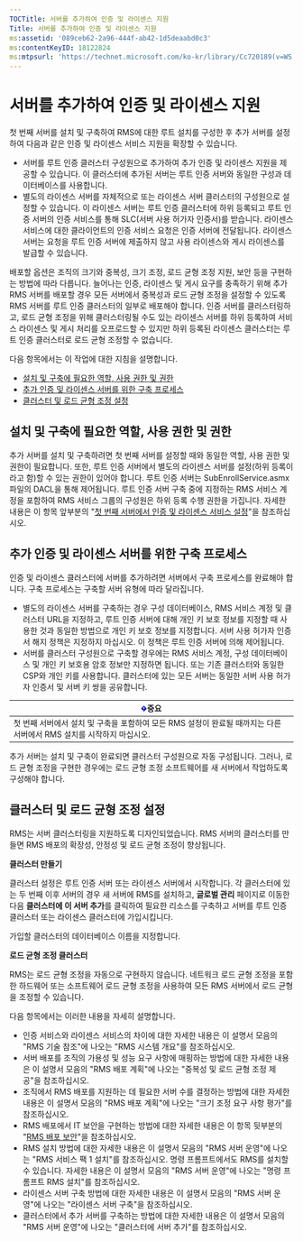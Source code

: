 ```yaml
---
TOCTitle: 서버를 추가하여 인증 및 라이센스 지원
Title: 서버를 추가하여 인증 및 라이센스 지원
ms:assetid: '089ceb62-2a96-444f-ab42-1d5deaabd0c3'
ms:contentKeyID: 18122824
ms:mtpsurl: 'https://technet.microsoft.com/ko-kr/library/Cc720189(v=WS.10)'
---
```


서버를 추가하여 인증 및 라이센스 지원
=====================================

첫 번째 서버를 설치 및 구축하여 RMS에 대한 루트 설치를 구성한 후 추가 서버를 설정하여 다음과 같은 인증 및 라이센스 서비스 지원을 확장할 수 있습니다.

-   서버를 루트 인증 클러스터 구성원으로 추가하여 추가 인증 및 라이센스 지원을 제공할 수 있습니다. 이 클러스터에 추가된 서버는 루트 인증 서버와 동일한 구성과 데이터베이스를 사용합니다.
-   별도의 라이센스 서버를 자체적으로 또는 라이센스 서버 클러스터의 구성원으로 설정할 수 있습니다. 이 라이센스 서버는 루트 인증 클러스터에 하위 등록되고 루트 인증 서버의 인증 서비스를 통해 SLC(서버 사용 허가자 인증서)를 받습니다. 라이센스 서비스에 대한 클라이언트의 인증 서비스 요청은 인증 서버에 전달됩니다. 라이센스 서버는 요청을 루트 인증 서버에 제출하지 않고 사용 라이센스와 게시 라이센스를 발급할 수 있습니다.

배포할 옵션은 조직의 크기와 중복성, 크기 조정, 로드 균형 조정 지원, 보안 등을 구현하는 방법에 따라 다릅니다. 늘어나는 인증, 라이센스 및 게시 요구를 충족하기 위해 추가 RMS 서버를 배포할 경우 모든 서버에서 중복성과 로드 균형 조정을 설정할 수 있도록 RMS 서버를 루트 인증 클러스터의 일부로 배포해야 합니다. 인증 서버를 클러스터링하고, 로드 균형 조정을 위해 클러스터링될 수도 있는 라이센스 서버를 하위 등록하여 서비스 라이센스 및 게시 처리를 오프로드할 수 있지만 하위 등록된 라이센스 클러스터는 루트 인증 클러스터로 로드 균형 조정할 수 없습니다.

다음 항목에서는 이 작업에 대한 지침을 설명합니다.

-   [설치 및 구축에 필요한 역할, 사용 권한 및 권한](#bkmk_1)
-   [추가 인증 및 라이센스 서버를 위한 구축 프로세스](#bkmk_2)
-   [클러스터 및 로드 균형 조정 설정](#bkmk_3)

<span id="BKMK_1"></span>
설치 및 구축에 필요한 역할, 사용 권한 및 권한
---------------------------------------------

추가 서버를 설치 및 구축하려면 첫 번째 서버를 설정할 때와 동일한 역할, 사용 권한 및 권한이 필요합니다. 또한, 루트 인증 서버에서 별도의 라이센스 서버를 설정(하위 등록이라고 함)할 수 있는 권한이 있어야 합니다. 루트 인증 서버는 SubEnrollService.asmx 파일의 DACL을 통해 제어됩니다. 루트 인증 서버 구축 중에 지정하는 RMS 서비스 계정을 포함하여 RMS 서비스 그룹의 구성원은 하위 등록 수행 권한을 가집니다. 자세한 내용은 이 항목 앞부분의 "[첫 번째 서버에서 인증 및 라이센스 서비스 설정](https://technet.microsoft.com/cce29a2f-984f-48ed-9187-0eb68286ec5b)"을 참조하십시오.

<span id="BKMK_2"></span>
추가 인증 및 라이센스 서버를 위한 구축 프로세스
-----------------------------------------------

인증 및 라이센스 클러스터에 서버를 추가하려면 서버에서 구축 프로세스를 완료해야 합니다. 구축 프로세스는 구축할 서버 유형에 따라 달라집니다.

-   별도의 라이센스 서버를 구축하는 경우 구성 데이터베이스, RMS 서비스 계정 및 클러스터 URL을 지정하고, 루트 인증 서버에 대해 개인 키 보호 정보를 지정할 때 사용한 것과 동일한 방법으로 개인 키 보호 정보를 지정합니다. 서버 사용 허가자 인증서 해지 정책은 지정하지 마십시오. 이 정책은 루트 인증 서버에 의해 제어됩니다.
-   서버를 클러스터 구성원으로 구축할 경우에는 RMS 서비스 계정, 구성 데이터베이스 및 개인 키 보호용 암호 정보만 지정하면 됩니다. 또는 기존 클러스터와 동일한 CSP와 개인 키를 사용합니다. 클러스터에 있는 모든 서버는 동일한 서버 사용 허가자 인증서 및 서버 키 쌍을 공유합니다.

| ![](images/Cc720189.Important(WS.10).gif)중요                                           |
|----------------------------------------------------------------------------------------------------------------------|
| 첫 번째 서버에서 설치 및 구축을 포함하여 모든 RMS 설정이 완료될 때까지는 다른 서버에서 RMS 설치를 시작하지 마십시오. |

추가 서버는 설치 및 구축이 완료되면 클러스터 구성원으로 자동 구성됩니다. 그러나, 로드 균형 조정을 구현한 경우에는 로드 균형 조정 소프트웨어를 새 서버에서 작업하도록 구성해야 합니다.

<span id="BKMK_3"></span>
클러스터 및 로드 균형 조정 설정
-------------------------------

RMS는 서버 클러스터링을 지원하도록 디자인되었습니다. RMS 서버의 클러스터를 만들면 RMS 배포의 확장성, 안정성 및 로드 균형 조정이 향상됩니다.

**클러스터 만들기**

클러스터 설정은 루트 인증 서버 또는 라이센스 서버에서 시작합니다. 각 클러스터에 있는 두 번째 이후 서버의 경우 새 서버에 RMS를 설치하고, **글로벌 관리** 페이지로 이동한 다음 **클러스터에 이 서버 추가**를 클릭하여 필요한 리소스를 구축하고 서버를 루트 인증 클러스터 또는 라이센스 클러스터에 가입시킵니다.

가입할 클러스터의 데이터베이스 이름을 지정합니다.

**로드 균형 조정 클러스터**

RMS는 로드 균형 조정을 자동으로 구현하지 않습니다. 네트워크 로드 균형 조정을 포함한 하드웨어 또는 소프트웨어 로드 균형 조정을 사용하여 모든 RMS 서버에서 로드 균형을 조정할 수 있습니다.

다음 항목에서는 이러한 내용을 자세히 설명합니다.

-   인증 서비스와 라이센스 서비스의 차이에 대한 자세한 내용은 이 설명서 모음의 "RMS 기술 참조"에 나오는 "RMS 시스템 개요"를 참조하십시오.
-   서버 배포를 조직의 가용성 및 성능 요구 사항에 매핑하는 방법에 대한 자세한 내용은 이 설명서 모음의 "RMS 배포 계획"에 나오는 "중복성 및 로드 균형 조정 제공"을 참조하십시오.
-   조직에서 RMS 배포를 지원하는 데 필요한 서버 수를 결정하는 방법에 대한 자세한 내용은 이 설명서 모음의 "RMS 배포 계획"에 나오는 "크기 조정 요구 사항 평가"를 참조하십시오.
-   RMS 배포에서 IT 보안을 구현하는 방법에 대한 자세한 내용은 이 항목 뒷부분의 "[RMS 배포 보안](https://technet.microsoft.com/6de8b636-a824-4844-aefc-f26347abfc14)"을 참조하십시오.
-   RMS 설치 방법에 대한 자세한 내용은 이 설명서 모음의 "RMS 서버 운영"에 나오는 "RMS 서비스 팩 1 설치"를 참조하십시오.
    명령 프롬프트에서도 RMS를 설치할 수 있습니다. 자세한 내용은 이 설명서 모음의 "RMS 서버 운영"에 나오는 "명령 프롬프트 RMS 설치"를 참조하십시오.
-   라이센스 서버 구축 방법에 대한 자세한 내용은 이 설명서 모음의 "RMS 서버 운영"에 나오는 "라이센스 서버 구축"을 참조하십시오.
-   클러스터에서 추가 서버를 구축하는 방법에 대한 자세한 내용은 이 설명서 모음의 "RMS 서버 운영"에 나오는 "클러스터에 서버 추가"를 참조하십시오.

